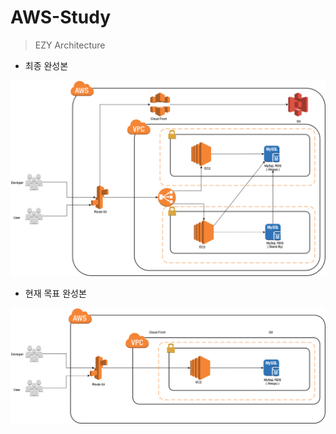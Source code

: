 # AWS-Study

>EZY Architecture


- 최종 완성본
<img src="./aws.png">

- 현재 목표 완성본
<img src="./last-draft.png">